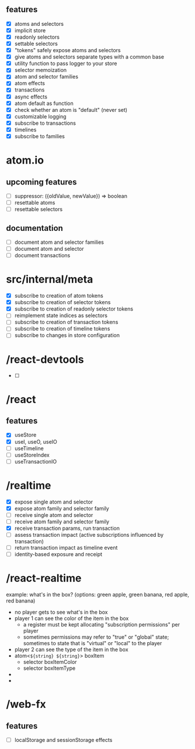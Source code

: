 ## features
- [x] atoms and selectors
- [x] implicit store
- [x] readonly selectors
- [x] settable selectors
- [x] "tokens" safely expose atoms and selectors
- [x] give atoms and selectors separate types with a common base
- [x] utility function to pass logger to your store
- [x] selector memoization
- [x] atom and selector families
- [x] atom effects
- [x] transactions
- [x] async effects
- [x] atom default as function
- [x] check whether an atom is "default" (never set)
- [x] customizable logging
- [x] subscribe to transactions
- [x] timelines
- [x] subscribe to families

# atom.io
## upcoming features
- [ ] suppressor: ({oldValue, newValue}) => boolean
- [ ] resettable atoms
- [ ] resettable selectors

## documentation
- [ ] document atom and selector families
- [ ] document atom and selector
- [ ] document transactions

# src/internal/meta
- [x] subscribe to creation of atom tokens
- [x] subscribe to creation of selector tokens
- [x] subscribe to creation of readonly selector tokens
- [ ] reimplement state indices as selectors
- [ ] subscribe to creation of transaction tokens
- [ ] subscribe to creation of timeline tokens
- [ ] subscribe to changes in store configuration

# /react-devtools
- [ ] 

# /react
## features
- [x] useStore
- [x] useI, useO, useIO
- [ ] useTimeline
- [ ] useStoreIndex
- [ ] useTransactionIO 

# /realtime
- [x] expose single atom and selector
- [x] expose atom family and selector family
- [ ] receive single atom and selector
- [ ] receive atom family and selector family
- [x] receive transaction params, run transaction
- [ ] assess transaction impact (active subscriptions influenced by transaction)
- [ ] return transaction impact as timeline event
- [ ] identity-based exposure and receipt

# /react-realtime
example: what's in the box? (options: green apple, green banana, red apple, red banana)
- no player gets to see what's in the box
- player 1 can see the color of the item in the box
  - a register must be kept allocating "subscription permissions" per player
  - sometimes permissions may refer to "true" or "global" state; sometimes to state that is "virtual" or "local" to the player
- player 2 can see the type of the item in the box
- atom<`${string} ${string}`> boxItem
  - selector boxItemColor
  - selector boxItemType
- 
- 

# /web-fx
## features
- [ ] localStorage and sessionStorage effects
